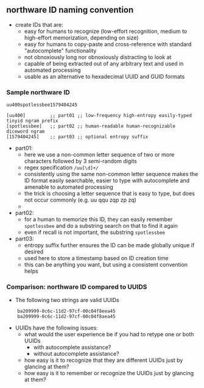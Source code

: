 <!---
### <beg-file_info>
### document_metadata:
###   - caption: "caption"
###     dmid: "uu753conflict_travel"
###     date: created="2020-01-18 19:23:28"
###     last: lastmod="2020-01-18 19:23:28"
###     tags: namingconvention,diceware,taguri,
###     desc: |
###         ## Overview
###         * naming convention devised by dreftymac.org
###     seealso: |
###         ## See also
###         * similar concept ;; uu933zipperwhip1581813432 ;; https://duckduckgo.com/?q=what3words&ia=web
###         * wikipedia       ;; uu933zipperwhip1581813433 ;; https://en.wikipedia.org/wiki/What3words
###     seeinstead: |
###         * __seeinstead__
### <end-file_info>
--->

## northware ID naming convention

* create IDs that are:
    * easy for humans to recognize (low-effort recognition, medium to high-effort memorization, depending on size)
    * easy for humans to copy-paste and cross-reference with standard "autocomplete" functionality
    * not obnoxiously long nor obnoxiously distracting to look at
    * capable of being extracted out of any arbitrary text and used in automated processing
    * usable as an alternative to hexadecimal UUID and GUID formats

### Sample northware ID

<!---##xreg id="uu622brect" d="example" ##--->
```
uu400spotlessbee1579404245

[uu400]         ;; part01 ;; low-frequency high-entropy easily-typed tinyid ngram prefix
[spotlessbee]   ;; part02 ;; human-readable human-recognizable diceword ngram
[1579404245]    ;; part03 ;; optional entropy suffix

```
<!---##/xreg uu622brect ##--->

* part01:
    * here we use a non-common letter sequence of two or more characters followed by 3 semi-random digits
    * regex specification `/uu[\d]+/`
    * consistently using the same non-common letter sequence makes the ID format easily searchable, easier to type with autocomplete and amenable to automated processing
    * the trick is choosing a letter sequence that is easy to type, but does not occur commonly (e.g. uu qqu zqp zp zq)
    *
* part02:
    * for a human to memorize this ID, they can easily remember `spotlessbee` and do a substring search on that to find it again
    * even if recall is not important, the substring `spotlessbee`
* part03:
    * entropy suffix further ensures the ID can be made globally unique if desired
    * used here to store a timestamp based on ID creation time
    * this can be anything you want, but using a consistent convention helps

### Comparison: northware ID compared to UUIDS

*  The following two strings are valid UUIDs

```
    ba209999-0c6c-11d2-97cf-00c04f8eea45
    ba209999-0c6c-11d2-97cf-00c04f8aea45
```

* UUIDs have the following issues:
    * what would the user experience be if you had to retype one or both UUIDs
        * with autocomplete assistance?
        * without autocomplete assistance?
    * how easy is it to recognize that they are different UUIDs just by glancing at them?
    * how easy is it to remember or recognize the UUIDs just by glancing at them?



